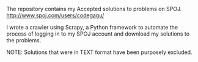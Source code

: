 The repository contains my Accepted solutions to problems on SPOJ. </br> 
http://www.spoj.com/users/codegagu/

I wrote a crawler using Scrapy, a Python framework to automate the process of logging in to my SPOJ account and download my solutions to the problems. </br> 

NOTE: Solutions that were in TEXT format have been purposely excluded.
